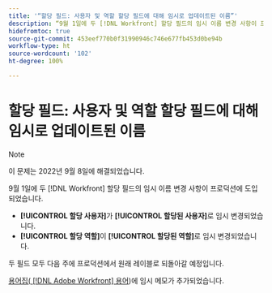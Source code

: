 ```yaml
---
title: '“할당 필드: 사용자 및 역할 할당 필드에 대해 임시로 업데이트된 이름”'
description: “9월 1일에 두 [!DNL Workfront] 할당 필드의 임시 이름 변경 사항이 프로덕션에 도입되었습니다.”
hidefromtoc: true
source-git-commit: 453eef770b0f31990946c746e677fb453d0be94b
workflow-type: ht
source-wordcount: '102'
ht-degree: 100%

---
```



# 할당 필드: 사용자 및 역할 할당 필드에 대해 임시로 업데이트된 이름

>[!NOTE]
>
>이 문제는 2022년 9월 8일에 해결되었습니다.

9월 1일에 두 [!DNL Workfront] 할당 필드의 임시 이름 변경 사항이 프로덕션에 도입되었습니다.

* **[!UICONTROL 할당 사용자]**&#x200B;가 **[!UICONTROL 할당된 사용자]**&#x200B;로 임시 변경되었습니다.
* **[!UICONTROL 할당 역할]**&#x200B;이 **[!UICONTROL 할당된 역할]**&#x200B;로 임시 변경되었습니다.

두 필드 모두 다음 주에 프로덕션에서 원래 레이블로 되돌아갈 예정입니다.

[용어집( [!DNL Adobe Workfront] 용어](https://experienceleague.adobe.com/docs/workfront/using/basics/workfront-terminology-glossary.html))에 임시 메모가 추가되었습니다.
